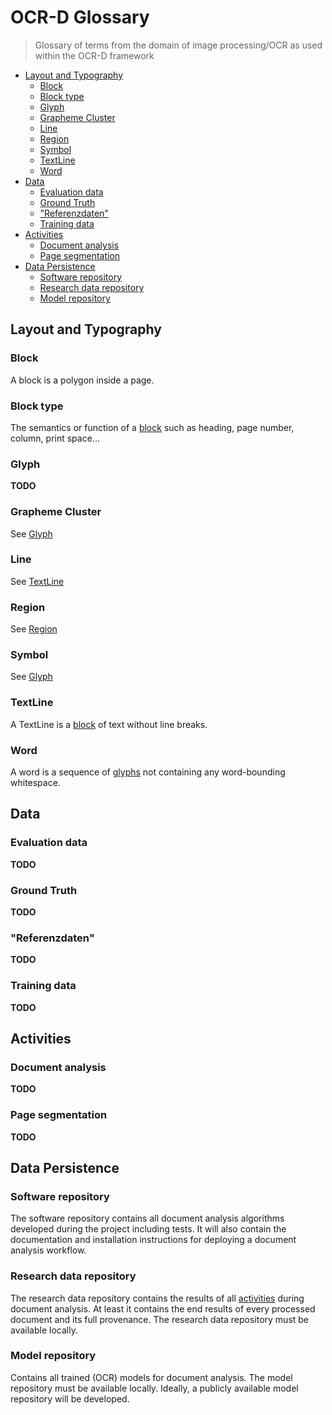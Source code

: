 # OCR-D Glossary

> Glossary of terms from the domain of image processing/OCR as used within the OCR-D framework

<!-- BEGIN-MARKDOWN-TOC -->
* [Layout and Typography](#layout-and-typography)
	* [Block](#block)
	* [Block type](#block-type)
	* [Glyph](#glyph)
	* [Grapheme Cluster](#grapheme-cluster)
	* [Line](#line)
	* [Region](#region)
	* [Symbol](#symbol)
	* [TextLine](#textline)
	* [Word](#word)
* [Data](#data)
	* [Evaluation data](#evaluation-data)
	* [Ground Truth](#ground-truth)
	* ["Referenzdaten"](#-referenzdaten-)
	* [Training data](#training-data)
* [Activities](#activities)
	* [Document analysis](#document-analysis)
	* [Page segmentation](#page-segmentation)
* [Data Persistence](#data-persistence)
	* [Software repository](#software-repository)
	* [Research data repository](#research-data-repository)
	* [Model repository](#model-repository)

<!-- END-MARKDOWN-TOC -->

## Layout and Typography

### Block

A block is a polygon inside a page.

### Block type

The semantics or function of a [block](#block) such as heading, page number, column, print space...

### Glyph

**TODO**

### Grapheme Cluster

See [Glyph](#glyph)

### Line

See [TextLine](#textline)

### Region

See [Region](#Region)

### Symbol

See [Glyph](#glyph)

### TextLine

A TextLine is a [block](#block) of text without line breaks.

### Word

A word is a sequence of [glyphs](#glyph) not containing any word-bounding whitespace.


## Data

### Evaluation data

**TODO**

### Ground Truth

**TODO**

### "Referenzdaten"

**TODO**

### Training data

**TODO**


## Activities

### Document analysis

**TODO**

### Page segmentation

**TODO**


## Data Persistence

### Software repository

<!--
Das Softwarerepositorium enthält alle während des Projektes entwickelten und getesteten Algorithmen für die Dokumentenanalyse.Hier wird am Ende des Projektes auch die Dokumentation und die Installationsanleitung zum Aufbau einer Dokumentenanalyse abgelegt.
-->

The software repository contains all document analysis algorithms developed during the project including tests. It will also contain the documentation and installation instructions for deploying a document analysis workflow.


### Research data repository

<!--
   Kann alle Zwischenergebnisse einer Dokumentenanalyse enthalten. Es enthält mindestens die Endergebnisse jedes prozessierten Dokuments und die komplette Provenance. Das Forschungsdatenrepositorium muss lokal verfügbar sein.
-->

The research data repository contains the results of all [activities](#activities) during document analysis. At least it contains the end results of every processed document and its full provenance. The research data repository must be available locally.


### Model repository

<!--
Enthält alle trainierten (OCR-)Modelle für die Dokumentenanalyse. Das Modellrepositorium muss lokal verfügbar sein. Ein öffentliches Modellrepositorium ist erstrebenswert.
-->

Contains all trained (OCR) models for document analysis. The model repository must be available locally. Ideally, a publicly available model repository will be developed.

